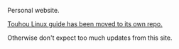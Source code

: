 Personal website.

[Touhou Linux guide has been moved to its own repo.](https://github.com/daichungus/touhoulinuxguide)

Otherwise don't expect too much updates from this site.
